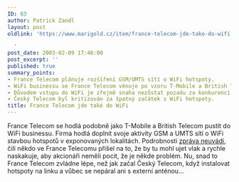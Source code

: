 ```yaml
---
ID: 83
author: Patrick Zandl
layout: post
oldlink: 'https://www.marigold.cz/item/france-telecom-jde-take-do-wifi

  '
post_date: 2003-02-09 17:46:00
post_excerpt: ''
published: true
summary_points:
- France Telecom plánuje rozšíření GSM/UMTS sítí o WiFi hotspoty.
- WiFi businessu se France Telecom věnuje po vzoru T-Mobile a British Telecom.
- Důvodem vstupu do WiFi je zřejmě snaha nezůstat pozadu za konkurencí.
- Český Telecom byl kritizován za špatný začátek s WiFi hotspoty.
title: France Telecom jde také do WiFi
---
```


France Telecom se hodlá podobně jako T-Mobile a British Telecom pustit do WiFi businessu. Firma hodlá doplnit svoje aktivity GSM a UMTS sítí o WiFi stavbou hotspotů v exponovaných lokalitách. Podrobnosti <A href="http://www.francetelecom.com/en/financials/journalists/press_releases/CP_old/cp030206.html" target=_blank>zpráva neuvádí</A>, čili někdo ve France Telecomu přišel na to, že by tu mohl ujet vlak a rychle naskakuje, aby akcionáři neměli pocit, že je někde problém. Nu, snad to France Telecom zvládne lépe, než jak začal Český Telecom, když instalovat hotspoty na linku a vůbec se nepáral ani s externí anténou...